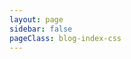 ```yaml
---
layout: page
sidebar: false
pageClass: blog-index-css
---
```


<index-page></index-page>

<ant-config></ant-config>

<script setup>
import AntConfig from './compose/AntConfig.vue';
import IndexPage from './compose/IndexPage.vue';
</script>
